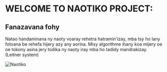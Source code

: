 # WELCOME TO NAOTIKO PROJECT:
## Fanazavana fohy
Natao handaminana ny naoty voaray rehetra hatramin'izay, mba tsy ho lany fotoana be rehefa hijery azy any aorina. Misy algorithme ihany koa mijery oe oe tokony asina jery todika ny naoty iray mba ho tadidy mandrakizay. (Leitner system)

![Naotiko](https://lh3.googleusercontent.com/dMOCfReo0L6GRVQGNPu3cDUr_gt3cUcJXBgKO9NmP1gZupCizrJy3MsDAHYHY08RjoFSteJ3EbsllTAdL50ul7Qlw0UZ3X79DVW4tafZi0h-Ev8zElyXHni9dkbz_lnhhDhO7ZDthv8FZ1tf0t9kc40nymzDmzps5j5u6De_K65S4JIMXSqNZIi7cVoNciwc1h8tFcQtf7X88ObQZAEuMIh-OxPmQEnWu3wGOeJmTJjbEXw1IQczOPokU7srm9hpRtUHkmR4Gh9oIz-JU31xapDVBRv88J7WQct7V7yxubCrWxwqMdctJZhRMg3JG5o6HZd3mNbd80zBSGtVoOVk6bx2qWVUfj-uBY0PumhuF0VUdqNHvrCL6KAvoxfbYbM88D8PP0G2AJhw6AoZTuSvlMz6J3vLVq8qI2Rm29mwU2uNEPhbGB80NzojyseT_ICps8SWFvx7tMtG8cPE-YeZxKCXlcJ18VljixwLz3beoDlZ2m4ac7rSDNLWdtOinRhpJw-NnpbNVP6L93-ZaiFKZkCZ4Xv-dyA0HXCa8wdsyXIHwc1fBGASAoHKlUjio50mGC2B-zQV87VeGfAzFNim83Ccv6IKfWK3mNgmyC-FDd7HxKiGD2bfN3klrKMG_2a3xGFzU9hBqMbBqJRcR8aGA2E-=w1204-h651-no)
